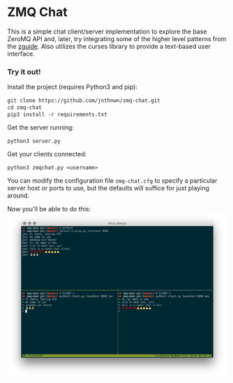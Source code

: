# ZMQ Chat
This is a simple chat client/server implementation to explore the base ZeroMQ
API and, later, try integrating some of the higher level patterns from the
[zguide](http://zguide.zeromq.org/). Also utilizes the curses library to provide
a text-based user interface.

### Try it out!

Install the project (requires Python3 and pip):
```
git clone https://github.com/jnthnwn/zmq-chat.git
cd zmq-chat
pip3 install -r requirements.txt
```

Get the server running:
```
python3 server.py
```

Get your clients connected:
```
python3 zmqchat.py <username>
```

You can modify the configuration file `zmq-chat.cfg` to specify
a particular server host or ports to use,
but the defaults will suffice for just playing around.

Now you'll be able to do this:
![Chat client screenshot](/images/zmq_chat_screenshot.png)
